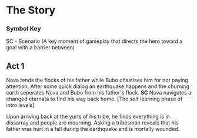 # The Story

### Symbol Key
SC - Scenario (A key moment of gameplay that directs the hero toward a goal with a barrier between)

## Act 1
Nova tends the flocks of his father while Bubo chastises him for not paying attention. After some quick dialog an earthquake happens and the churning earth seperates Nova and Bubo from his father's flock. 
**SC** Nova navigates a changed eternata to find his way back home. [The self learning phase of intro levels]

Upon arriving back at the yurts of his tribe, he finds everything is in dissarray and people are mourning. Asking a tribesman reveals that his father was hurt in a fall during the earthquake and is mortally wounded. 
